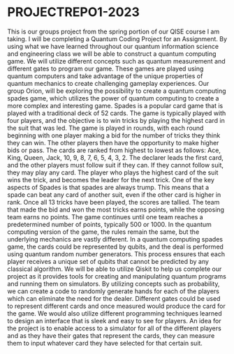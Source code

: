 # PROJECTREPO1-2023
This is our groups project from the spring portion of our QISE course I am taking.
I will be completing a Quantum Coding Project for an Assignment.
By using what we have learned throughout our quantum information science and engineering class we will be able to construct a quantum computing game. 
We will utilize different concepts such as quantum measurement and different gates to program our game. 
These games are played using quantum computers and take advantage of the unique properties of quantum mechanics to create challenging gameplay experiences.
Our group Orion, will be exploring the possibility to create a quantum computing spades game, which utilizes the power of quantum computing to create a more complex and interesting game. 
Spades is a popular card game that is played with a traditional deck of 52 cards. 
The game is typically played with four players, and the objective is to win tricks by playing the highest card in the suit that was led. 
The game is played in rounds, with each round beginning with one player making a bid for the number of tricks they think they can win. 
The other players then have the opportunity to make higher bids or pass. 
The cards are ranked from highest to lowest as follows: Ace, King, Queen, Jack, 10, 9, 8, 7, 6, 5, 4, 3, 2. 
The declarer leads the first card, and the other players must follow suit if they can. If they cannot follow suit, they may play any card. 
The player who plays the highest card of the suit wins the trick, and becomes the leader for the next trick. One of the key aspects of Spades is that spades are always trump. 
This means that a spade can beat any card of another suit, even if the other card is higher in rank. Once all 13 tricks have been played, the scores are tallied. 
The team that made the bid and won the most tricks earns points, while the opposing team earns no points. 
The game continues until one team reaches a predetermined number of points, typically 500 or 1000. 
In the quantum computing version of the game, the rules remain the same, but the underlying mechanics are vastly different. 
In a quantum computing spades game, the cards could be represented by qubits, and the deal is performed using quantum random number generators. 
This process ensures that each player receives a unique set of qubits that cannot be predicted by any classical algorithm. 
We will be able to utilize Qiskit to help us complete our project as it provides tools for creating and manipulating quantum programs and running them on simulators. 
By utilizing concepts such as probability, we can create a code to randomly generate hands for each of the players which can eliminate the need for the dealer. 
Different gates could be used to represent different cards and once measured would produce the card for the game. 
We would also utilize different programming techniques learned to design an interface that is sleek and easy to see for players. 
An idea for the project is to enable access to a simulator for all of the different players and as they have their gates that represent the cards, they can measure them to input whatever card they have selected for that certain suit.
